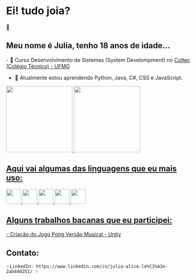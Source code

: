  
  # Ei! tudo joia?
  :sunflower:
  
<!--Descrição sobre mim-->
## Meu nome é Julia, tenho 18 anos de idade...
 <div>
-  🔭 Curso Desenvolvimento de Sistemas (System Develompment) no <a href="http://www.coltec.ufmg.br/coltec-ufmg/">Coltec (Colégio Técnico) - UFMG </a>
  
- 🌱 Atualmente estou aprendendo Python, Java, C#, CSS e JavaScript.
</div>

<!--Linguagens-->
<div>
<a href="https://github.com/seu-usuário-aqui">
<img height="180em" src="https://github-readme-stats.vercel.app/api/top-langs/?username=juliaaliceleao&layout=compact&langs_count=7&theme=dracula"/>
<img height="180em" src="https://github-readme-stats.vercel.app/api?username=juliaaliceleao&show_icons=true&theme=dracula&include_all_commits=true&count_private=true"/>
</div>
 
## Aqui vai algumas das linguagens que eu mais uso:
<img src="https://cdn.jsdelivr.net/gh/devicons/devicon/icons/html5/html5-original.svg" width="40" height="40"/> <img src="https://cdn.jsdelivr.net/gh/devicons/devicon/icons/css3/css3-original.svg" width="40" height="40"/> <img src="https://cdn.jsdelivr.net/gh/devicons/devicon/icons/c/c-original.svg" width="40" height="40"/> <img src="https://cdn.jsdelivr.net/gh/devicons/devicon/icons/csharp/csharp-original.svg" width="40" height="40"/> <img src="https://cdn.jsdelivr.net/gh/devicons/devicon/icons/java/java-original.svg" width="40" height="40"/>
  
   
<!--Aplicações das Linguagens-->
## Alguns trabalhos bacanas que eu participei:
   <a href="https://github.com/juliaaliceleao/PongGameMusical-C-Sharp">- Criação do Jogo Pong Versão Musical - Unity</a>

## Contato:
    ✨LinkedIn: https://www.linkedin.com/in/julia-alice-le%C3%A3o-2ab440251/ ✨
